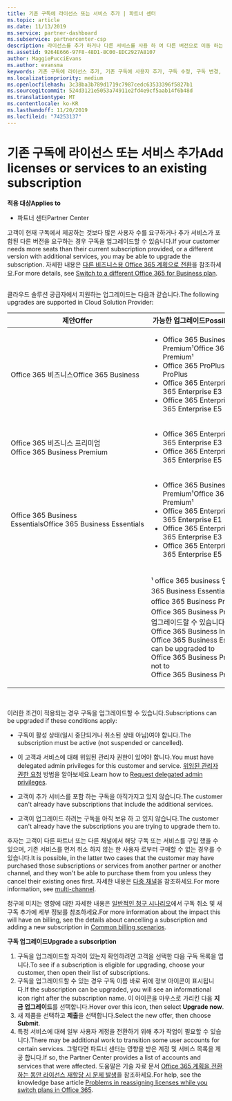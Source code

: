 ```yaml
---
title: 기존 구독에 라이선스 또는 서비스 추가 | 파트너 센터
ms.topic: article
ms.date: 11/13/2019
ms.service: partner-dashboard
ms.subservice: partnercenter-csp
description: 라이선스를 추가 하거나 다른 서비스를 사용 하 여 다른 버전으로 이동 하는 등 고객의 구독을 업그레이드 하거나 수정 하는 방법에 대해 알아봅니다.
ms.assetid: 9264E666-97F8-48D1-8C00-EDC2927A8107
author: MaggiePucciEvans
ms.author: evansma
keywords: 기존 구독에 라이선스 추가, 기존 구독에 사용자 추가, 구독 수정, 구독 변경, 고객에 대해 더 많은 라이선스 구입
ms.localizationpriority: medium
ms.openlocfilehash: 3c38ba3b789d1719c7987cedc63533396f5827b1
ms.sourcegitcommit: 524d3121e5053a74911e2fd4e9cf5aab14f6b48d
ms.translationtype: MT
ms.contentlocale: ko-KR
ms.lasthandoff: 11/20/2019
ms.locfileid: "74253137"
---
```

# <a name="add-licenses-or-services-to-an-existing-subscription"></a><span data-ttu-id="01e57-104">기존 구독에 라이선스 또는 서비스 추가</span><span class="sxs-lookup"><span data-stu-id="01e57-104">Add licenses or services to an existing subscription</span></span>

<span data-ttu-id="01e57-105">**적용 대상**</span><span class="sxs-lookup"><span data-stu-id="01e57-105">**Applies to**</span></span>

-  <span data-ttu-id="01e57-106">파트너 센터</span><span class="sxs-lookup"><span data-stu-id="01e57-106">Partner Center</span></span>

<span data-ttu-id="01e57-107">고객이 현재 구독에서 제공하는 것보다 많은 사용자 수를 요구하거나 추가 서비스가 포함된 다른 버전을 요구하는 경우 구독을 업그레이드할 수 있습니다.</span><span class="sxs-lookup"><span data-stu-id="01e57-107">If your customer needs more seats than their current subscription provided, or a different version with additional services, you may be able to upgrade the subscription.</span></span> <span data-ttu-id="01e57-108">자세한 내용은 [다른 비즈니스용 Office 365 계획으로 전환](https://go.microsoft.com/fwlink/p/?LinkId=723577)을 참조하세요.</span><span class="sxs-lookup"><span data-stu-id="01e57-108">For more details, see [Switch to a different Office 365 for Business plan](https://go.microsoft.com/fwlink/p/?LinkId=723577).</span></span>

## <a href="" id="upgradesubscription"></a>


<span data-ttu-id="01e57-109">클라우드 솔루션 공급자에서 지원하는 업그레이드는 다음과 같습니다.</span><span class="sxs-lookup"><span data-stu-id="01e57-109">The following upgrades are supported in Cloud Solution Provider:</span></span>

<table>
<colgroup>
<col width="50%" />
<col width="50%" />
</colgroup>
<thead>
<tr class="header">
<th><span data-ttu-id="01e57-110">제안</span><span class="sxs-lookup"><span data-stu-id="01e57-110">Offer</span></span></th>
<th><span data-ttu-id="01e57-111">가능한 업그레이드</span><span class="sxs-lookup"><span data-stu-id="01e57-111">Possible upgrades</span></span></th>
</tr>
</thead>
<tbody>
<tr class="odd">
<td><span data-ttu-id="01e57-112">Office 365 비즈니스</span><span class="sxs-lookup"><span data-stu-id="01e57-112">Office 365 Business</span></span></td>
<td><ul>
<li><span data-ttu-id="01e57-113">Office 365 Business Premium¹</span><span class="sxs-lookup"><span data-stu-id="01e57-113">Office 365 Business Premium¹</span></span></li>
<li><span data-ttu-id="01e57-114">Office 365 ProPlus</span><span class="sxs-lookup"><span data-stu-id="01e57-114">Office 365 ProPlus</span></span></li>
<li><span data-ttu-id="01e57-115">Office 365 Enterprise E3</span><span class="sxs-lookup"><span data-stu-id="01e57-115">Office 365 Enterprise E3</span></span></li>
<li><span data-ttu-id="01e57-116">Office 365 Enterprise E5</span><span class="sxs-lookup"><span data-stu-id="01e57-116">Office 365 Enterprise E5</span></span></li>
</ul></td>
</tr>
<tr class="even">
<td><span data-ttu-id="01e57-117">Office 365 비즈니스 프리미엄</span><span class="sxs-lookup"><span data-stu-id="01e57-117">Office 365 Business Premium</span></span></td>
<td><ul>
<li><span data-ttu-id="01e57-118">Office 365 Enterprise E3</span><span class="sxs-lookup"><span data-stu-id="01e57-118">Office 365 Enterprise E3</span></span></li>
<li><span data-ttu-id="01e57-119">Office 365 Enterprise E5</span><span class="sxs-lookup"><span data-stu-id="01e57-119">Office 365 Enterprise E5</span></span></li>
</ul></td>
</tr>
<tr class="odd">
<td><span data-ttu-id="01e57-120">Office 365 Business Essentials</span><span class="sxs-lookup"><span data-stu-id="01e57-120">Office 365 Business Essentials</span></span></td>
<td><ul>
<li><span data-ttu-id="01e57-121">Office 365 Business Premium¹</span><span class="sxs-lookup"><span data-stu-id="01e57-121">Office 365 Business Premium¹</span></span></li>
<li><span data-ttu-id="01e57-122">Office 365 Enterprise E1</span><span class="sxs-lookup"><span data-stu-id="01e57-122">Office 365 Enterprise E1</span></span></li>
<li><span data-ttu-id="01e57-123">Office 365 Enterprise E3</span><span class="sxs-lookup"><span data-stu-id="01e57-123">Office 365 Enterprise E3</span></span></li>
<li><span data-ttu-id="01e57-124">Office 365 Enterprise E5</span><span class="sxs-lookup"><span data-stu-id="01e57-124">Office 365 Enterprise E5</span></span></li>
</ul></td>
</tr>
<tr class="even">
<td></td>
<td><p><span data-ttu-id="01e57-125">¹ office 365 business 인도 및 Office 365 Business Essentials 인도는 office 365 Business Premium이 아닌 Office 365 Business Premium 인도로 업그레이드할 수 있습니다.</span><span class="sxs-lookup"><span data-stu-id="01e57-125">¹ Office 365 Business India and Office 365 Business Essentials India can be upgraded to Office 365 Business Premium India, not to Office 365 Business Premium.</span></span></p></td>
</tr>
</tbody>
</table>

 

<span data-ttu-id="01e57-126">이러한 조건이 적용되는 경우 구독을 업그레이드할 수 있습니다.</span><span class="sxs-lookup"><span data-stu-id="01e57-126">Subscriptions can be upgraded if these conditions apply:</span></span>

-   <span data-ttu-id="01e57-127">구독이 활성 상태(일시 중단되거나 취소된 상태 아님)여야 합니다.</span><span class="sxs-lookup"><span data-stu-id="01e57-127">The subscription must be active (not suspended or cancelled).</span></span>

-   <span data-ttu-id="01e57-128">이 고객과 서비스에 대해 위임된 관리자 권한이 있어야 합니다.</span><span class="sxs-lookup"><span data-stu-id="01e57-128">You must have delegated admin privileges for this customer and service.</span></span> <span data-ttu-id="01e57-129">[위임된 관리자 권한 요청](request-a-relationship-with-a-customer.md) 방법을 알아보세요.</span><span class="sxs-lookup"><span data-stu-id="01e57-129">Learn how to [Request delegated admin privileges](request-a-relationship-with-a-customer.md).</span></span>

-   <span data-ttu-id="01e57-130">고객이 추가 서비스를 포함 하는 구독을 아직가지고 있지 않습니다.</span><span class="sxs-lookup"><span data-stu-id="01e57-130">The customer can't already have subscriptions that include the additional services.</span></span>

-   <span data-ttu-id="01e57-131">고객이 업그레이드 하려는 구독을 아직 보유 하 고 있지 않습니다.</span><span class="sxs-lookup"><span data-stu-id="01e57-131">The customer can't already have the subscriptions you are trying to upgrade them to.</span></span>

<span data-ttu-id="01e57-132">후자는 고객이 다른 파트너 또는 다른 채널에서 해당 구독 또는 서비스를 구입 했을 수 있으며, 기존 서비스를 먼저 취소 하지 않는 한 사용자 로부터 구매할 수 없는 경우를 수 있습니다.</span><span class="sxs-lookup"><span data-stu-id="01e57-132">It is possible, in the latter two cases that the customer may have purchased those subscriptions or services from another partner or another channel, and they won't be able to purchase them from you unless they cancel their existing ones first.</span></span> <span data-ttu-id="01e57-133">자세한 내용은 [다중 채널](multichannel.md)을 참조하세요.</span><span class="sxs-lookup"><span data-stu-id="01e57-133">For more information, see [multi-channel](multichannel.md).</span></span>

<span data-ttu-id="01e57-134">청구에 미치는 영향에 대한 자세한 내용은 [일반적인 청구 시나리오](common-billing-scenarios.md)에서 구독 취소 및 새 구독 추가에 세부 정보를 참조하세요.</span><span class="sxs-lookup"><span data-stu-id="01e57-134">For more information about the impact this will have on billing, see the details about cancelling a subscription and adding a new subscription in [Common billing scenarios](common-billing-scenarios.md).</span></span>

<span data-ttu-id="01e57-135">**구독 업그레이드**</span><span class="sxs-lookup"><span data-stu-id="01e57-135">**Upgrade a subscription**</span></span>

1.  <span data-ttu-id="01e57-136">구독을 업그레이드할 자격이 있는지 확인하려면 고객을 선택한 다음 구독 목록을 엽니다.</span><span class="sxs-lookup"><span data-stu-id="01e57-136">To see if a subscription is eligible for upgrading, choose your customer, then open their list of subscriptions.</span></span>
2.  <span data-ttu-id="01e57-137">구독을 업그레이드할 수 있는 경우 구독 이름 바로 뒤에 정보 아이콘이 표시됩니다.</span><span class="sxs-lookup"><span data-stu-id="01e57-137">If the subscription can be upgraded, you will see an informational icon right after the subscription name.</span></span> <span data-ttu-id="01e57-138">이 아이콘을 마우스로 가리킨 다음 **지금 업그레이드**를 선택합니다.</span><span class="sxs-lookup"><span data-stu-id="01e57-138">Hover over this icon, then select **Upgrade now**.</span></span>
3.  <span data-ttu-id="01e57-139">새 제품을 선택하고 **제출**을 선택합니다.</span><span class="sxs-lookup"><span data-stu-id="01e57-139">Select the new offer, then choose **Submit**.</span></span>
4.  <span data-ttu-id="01e57-140">특정 서비스에 대해 일부 사용자 계정을 전환하기 위해 추가 작업이 필요할 수 있습니다.</span><span class="sxs-lookup"><span data-stu-id="01e57-140">There may be additional work to transition some user accounts for certain services.</span></span> <span data-ttu-id="01e57-141">그렇다면 파트너 센터는 영향을 받은 계정 및 서비스 목록을 제공 합니다.</span><span class="sxs-lookup"><span data-stu-id="01e57-141">If so, the Partner Center provides a list of accounts and services that were affected.</span></span> <span data-ttu-id="01e57-142">도움말은 기술 자료 문서 [Office 365 계획을 전환하는 동안 라이선스 재할당 시 문제 발생](https://go.microsoft.com/fwlink/p/?LinkId=723576)을 참조하세요.</span><span class="sxs-lookup"><span data-stu-id="01e57-142">For help, see the knowledge base article [Problems in reassigning licenses while you switch plans in Office 365](https://go.microsoft.com/fwlink/p/?LinkId=723576).</span></span>

 

 




